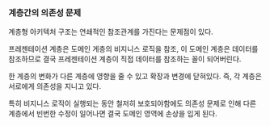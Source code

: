 ### 계층간의 의존성 문제

계층형 아키텍처 구조는 연쇄적인 참조관계를 가진다는 문제점이 있다.

프레젠테이션 계층은 도메인 게층의 비지니스 로직을 참조, 이 도메인 계층은 데이터를 참조하므로 결국 프레젠테이션 계층이 직접 데이터를 참조하는 꼴이 되어버린다.

한 계층의 변화가 다른 계층에 영향을 줄 수 있고 확장과 변경에 닫혀있다. 즉, 각 계층은 서로에게 의존성을 지니고 있다.

특히 비지니스 로직이 실행되는 동안 철저히 보호되야함에도 의존성 문제로 인해 다른 계층에서 빈번한 수정이 일어나면 결국 도메인 영역에 손상을 입게 된다.